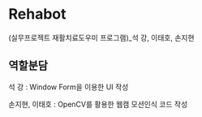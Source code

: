 # Rehabot
(실무프로젝트 재활치료도우미 프로그램)_석 강, 이태호, 손지현

## 역할분담
석 강 : Window Form을 이용한 UI 작성

손지현, 이태호 : OpenCV를 활용한 웹캠 모션인식 코드 작성
